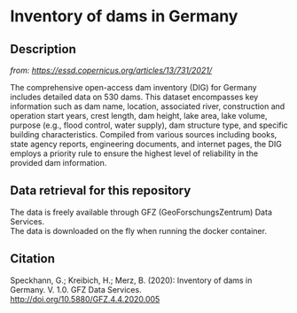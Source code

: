 # Inventory of dams in Germany

## Description

*from: https://essd.copernicus.org/articles/13/731/2021/*

The comprehensive open-access dam inventory (DIG) for Germany includes detailed data on 530 dams. This dataset encompasses key information such as dam name, location, associated river, construction and operation start years, crest length, dam height, lake area, lake volume, purpose (e.g., flood control, water supply), dam structure type, and specific building characteristics. Compiled from various sources including books, state agency reports, engineering documents, and internet pages, the DIG employs a priority rule to ensure the highest level of reliability in the provided dam information.


## Data retrieval for this repository

The data is freely available through GFZ (GeoForschungsZentrum) Data Services.  
The data is downloaded on the fly when running the docker container.

## Citation

Speckhann, G.; Kreibich, H.; Merz, B. (2020): Inventory of dams in Germany. V. 1.0. GFZ Data Services.
http://doi.org/10.5880/GFZ.4.4.2020.005
